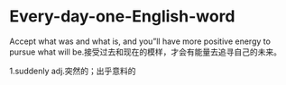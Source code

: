 # Every-day-one-English-word
Accept what was and what is, and you”ll have more positive energy to pursue what will be.接受过去和现在的模样，才会有能量去追寻自己的未来。

 1.suddenly adj.突然的；出乎意料的
